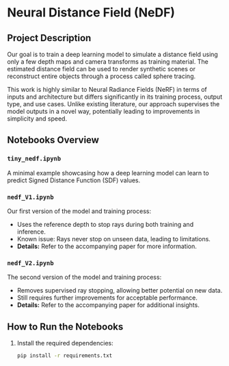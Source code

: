 # Neural Distance Field (NeDF)

## Project Description
Our goal is to train a deep learning model to simulate a distance field using only a few depth maps and camera transforms as training material. The estimated distance field can be used to render synthetic scenes or reconstruct entire objects through a process called sphere tracing.

This work is highly similar to Neural Radiance Fields (NeRF) in terms of inputs and architecture but differs significantly in its training process, output type, and use cases. Unlike existing literature, our approach supervises the model outputs in a novel way, potentially leading to improvements in simplicity and speed.

## Notebooks Overview

### `tiny_nedf.ipynb`
A minimal example showcasing how a deep learning model can learn to predict Signed Distance Function (SDF) values.

### `nedf_V1.ipynb`
Our first version of the model and training process:
- Uses the reference depth to stop rays during both training and inference.
- Known issue: Rays never stop on unseen data, leading to limitations.
- **Details:** Refer to the accompanying paper for more information.

### `nedf_V2.ipynb`
The second version of the model and training process:
- Removes supervised ray stopping, allowing better potential on new data.
- Still requires further improvements for acceptable performance.
- **Details:** Refer to the accompanying paper for additional insights.

## How to Run the Notebooks

1. Install the required dependencies:
   ```bash
   pip install -r requirements.txt
